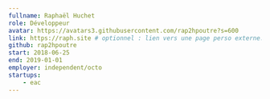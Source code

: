 ```yaml
---
fullname: Raphaël Huchet
role: Développeur
avatar: https://avatars3.githubusercontent.com/rap2hpoutre?s=600
link: https://raph.site # optionnel : lien vers une page perso externe. Effacer ce commentaire si rien à mettre.
github: rap2hpoutre
start: 2018-06-25
end: 2019-01-01
employer: independent/octo
startups:
    - eac
---
```

